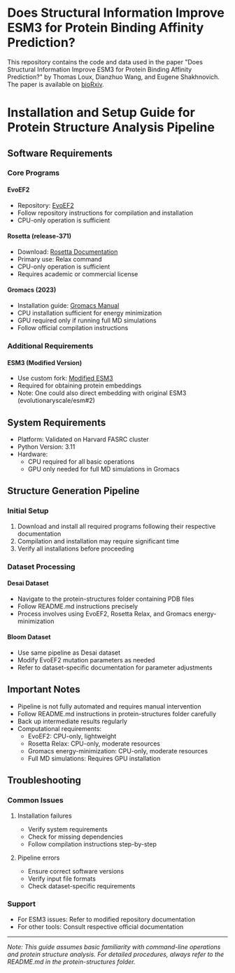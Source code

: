 # Does Structural Information Improve ESM3 for Protein Binding Affinity Prediction?

This repository contains the code and data used in the paper "Does Structural Information Improve ESM3 for Protein Binding Affinity Prediction?" by Thomas Loux, Dianzhuo Wang, and Eugene Shakhnovich. The paper is available on [bioRxiv](https://www.biorxiv.org/content/10.1101/2024.12.09.627585v1).

# Installation and Setup Guide for Protein Structure Analysis Pipeline

## Software Requirements

### Core Programs

#### EvoEF2
* Repository: [EvoEF2](https://github.com/tommyhuangthu/EvoEF2)
* Follow repository instructions for compilation and installation
* CPU-only operation is sufficient

#### Rosetta (release-371)
* Download: [Rosetta Documentation](https://docs.rosettacommons.org/docs/latest/getting_started/Getting-Started)
* Primary use: Relax command 
* CPU-only operation is sufficient
* Requires academic or commercial license

#### Gromacs (2023)
* Installation guide: [Gromacs Manual](https://manual.gromacs.org/documentation/current/install-guide/index.html)
* CPU installation sufficient for energy minimization
* GPU required only if running full MD simulations
* Follow official compilation instructions

### Additional Requirements

#### ESM3 (Modified Version)
* Use custom fork: [Modified ESM3](https://github.com/thomasloux/esm3)
* Required for obtaining protein embeddings
* Note: One could also direct embedding with original ESM3 (evolutionaryscale/esm#2)

## System Requirements

* Platform: Validated on Harvard FASRC cluster
* Python Version: 3.11
* Hardware:
  * CPU required for all basic operations
  * GPU only needed for full MD simulations in Gromacs

## Structure Generation Pipeline

### Initial Setup
1. Download and install all required programs following their respective documentation
2. Compilation and installation may require significant time
3. Verify all installations before proceeding

### Dataset Processing

#### Desai Dataset
* Navigate to the protein-structures folder containing PDB files
* Follow README.md instructions precisely
* Process involves using EvoEF2, Rosetta Relax, and Gromacs energy-minimization

#### Bloom Dataset
* Use same pipeline as Desai dataset
* Modify EvoEF2 mutation parameters as needed
* Refer to dataset-specific documentation for parameter adjustments

## Important Notes

* Pipeline is not fully automated and requires manual intervention
* Follow README.md instructions in protein-structures folder carefully
* Back up intermediate results regularly
* Computational requirements:
  * EvoEF2: CPU-only, lightweight
  * Rosetta Relax: CPU-only, moderate resources
  * Gromacs energy-minimization: CPU-only, moderate resources
  * Full MD simulations: Requires GPU installation

## Troubleshooting

### Common Issues
1. Installation failures
   * Verify system requirements
   * Check for missing dependencies
   * Follow compilation instructions step-by-step

2. Pipeline errors
   * Ensure correct software versions
   * Verify input file formats
   * Check dataset-specific requirements

### Support
* For ESM3 issues: Refer to modified repository documentation
* For other tools: Consult respective official documentation

---

*Note: This guide assumes basic familiarity with command-line operations and protein structure analysis. For detailed procedures, always refer to the README.md in the protein-structures folder.*
